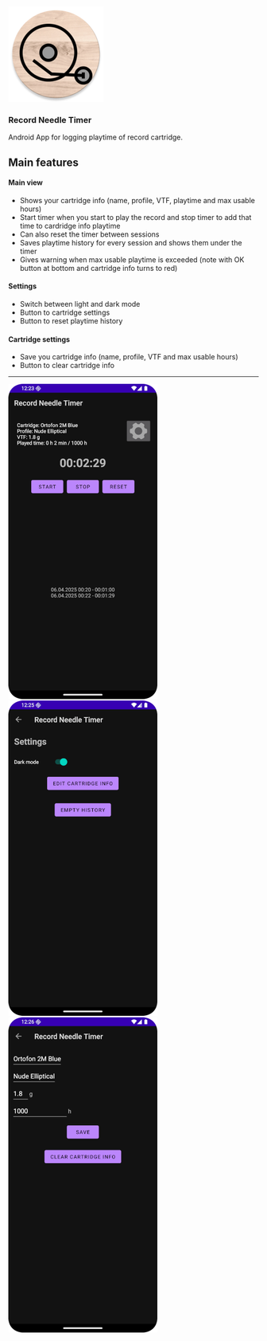 ![Record Needle Timer logo](./images/logo.png)
### Record Needle Timer
Android App for logging playtime of record cartridge.

## Main features
#### Main view
* Shows your cartridge info (name, profile, VTF, playtime and max usable hours)
* Start timer when you start to play the record and stop timer to add that time to cardridge info playtime
* Can also reset the timer between sessions
* Saves playtime history for every session and shows them under the timer
* Gives warning when max usable playtime is exceeded (note with OK button at bottom and cartridge info turns to red)

#### Settings
* Switch between light and dark mode
* Button to cartridge settings
* Button to reset playtime history

#### Cartridge settings
* Save you cartridge info (name, profile, VTF and max usable hours)
* Button to clear cartridge info
------

![Record Needle Timer screenshot](./images/RNT_main300.png) ![Record Needle Timer screenshot](./images/RNT_settings300.png) ![Record Needle Timer screenshot](./images/RNT_cartridge300.png)
